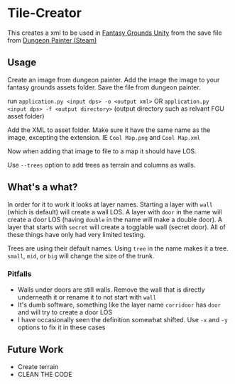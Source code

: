 # Tile-Creator

This creates a xml to be used in [Fantasy Grounds Unity](https://www.fantasygrounds.com/home/FantasyGroundsUnity.php) from the save file from [Dungeon Painter (Steam)](http://store.steampowered.com/app/592260)

## Usage

Create an image from dungeon painter. Add the image the image to your fantasy grounds assets folder. Save the file from dungeon painter.

run `application.py <input dps> -o <output xml>` OR `application.py <input dps> -f <output directory>` (output directory such as relvant FGU asset folder)

Add the XML to asset folder. Make sure it have the same name as the image, excepting the extension. IE `Cool Map.png` and `Cool Map.xml`

Now when adding that image to file to a map it should have LOS.

Use `--trees` option to add trees as terrain and columns as walls.

## What's a what?

In order for it to work it looks at layer names. Starting a layer with `wall` (which is default) will create a wall LOS. A layer  with `door` in the name will create a door LOS (having `double` in the name will make a double door). A layer that starts with `secret` will create a togglable wall (secret door). All of these things have only had very limited testing.

Trees are using their default names. Using `tree` in the name makes it a tree. `small`, `mid`, or `big` will change the size of the trunk.

### Pitfalls

* Walls under doors are still walls. Remove the wall that is directly underneath it or rename it to not start with `wall`
* It's dumb software, something like the layer name `corridoor` has `door` and will try to create a door LOS
* I have occasionally seen the definition somewhat shifted. Use `-x` and `-y` options to fix it in these cases

## Future Work

* Create terrain
* CLEAN THE CODE
